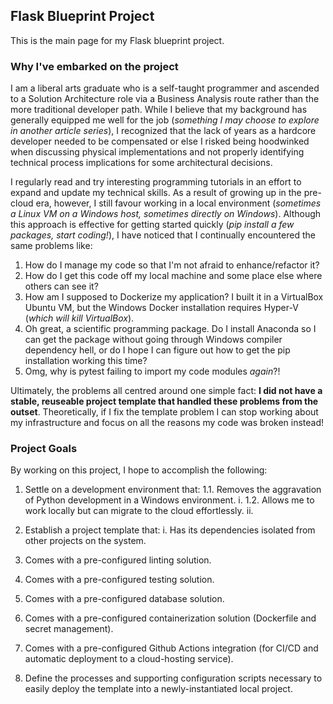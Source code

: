 ## Flask Blueprint Project
This is the main page for my Flask blueprint project.

### Why I've embarked on the project
I am a liberal arts graduate who is a self-taught programmer and ascended to a Solution Architecture role via a Business Analysis route rather than the more traditional developer path. While I believe that my background has generally equipped me well for the job (_something I may choose to explore in another article series_), I recognized that the lack of years as a hardcore developer needed to be compensated or else I risked being hoodwinked when discussing physical implementations and not properly identifying technical process implications for some architectural decisions.    

I regularly read and try interesting programming tutorials in an effort to expand and update my technical skills. As a result of growing up in the pre-cloud era, however, I still favour working in a local environment (_sometimes a Linux VM on a Windows host, sometimes directly on Windows_). Although this approach is effective for getting started quickly (_pip install a few packages, start coding!_), I have noticed that I continually encountered the same problems like:

1. How do I manage my code so that I'm not afraid to enhance/refactor it?
2. How do I get this code off my local machine and some place else where others can see it?
3. How am I supposed to Dockerize my application? I built it in a VirtualBox Ubuntu VM, but the Windows Docker installation requires Hyper-V (_which will kill VirtualBox_).
4. Oh great, a scientific programming package. Do I install Anaconda so I can get the package without going through Windows compiler dependency hell, or do I hope I can figure out how to get the pip installation working this time?
3. Omg, why is pytest failing to import my code modules _again_?!

Ultimately, the problems all centred around one simple fact: **I did not have a stable, reuseable project template that handled these problems from the outset**.
Theoretically, if I fix the template problem I can stop working about my infrastructure and focus on all the reasons my code was broken instead!

### Project Goals

By working on this project, I hope to accomplish the following:
1. Settle on a development environment that:
   1.1. Removes the aggravation of Python development in a Windows environment. i.
   1.2. Allows me to work locally but can migrate to the cloud effortlessly. ii.
    
2. Establish a project template that:
  i. Has its dependencies isolated from other projects on the system.
  2. Comes with a pre-configured linting solution.
  3. Comes with a pre-configured testing solution.
  4. Comes with a pre-configured database solution.
  5. Comes with a pre-configured containerization solution (Dockerfile and secret management).
  6. Comes with a pre-configured Github Actions integration (for CI/CD and automatic deployment to a cloud-hosting service).
  
3. Define the processes and supporting configuration scripts necessary to easily deploy the template into a newly-instantiated local project.



